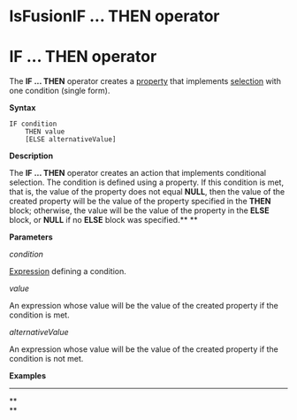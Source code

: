 # lsFusionIF ... THEN operator

# IF ... THEN operator

The **IF ... THEN** operator creates a [property](lsFusionProperties.md) that implements [selection](lsFusionSelection_CASE_IF_MULTI_OVERRIDE_EXCLUSIVE_.md) with one condition (single form).

**Syntax**

    IF condition 
        THEN value
        [ELSE alternativeValue]

**Description**

The **IF ... THEN** operator creates an action that implements conditional selection. The condition is defined using a property. If this condition is met, that is, the value of the property does not equal **NULL**, then the value of the created property will be the value of the property specified in the **THEN** block; otherwise, the value will be the value of the property in the **ELSE** block, or **NULL** if no **ELSE** block was specified.** **

**Parameters**

*condition*

[Expression](lsFusionExpression.md) defining a condition. 

*value*

An expression whose value will be the value of the created property if the condition is met.

*alternativeValue*

An expression whose value will be the value of the created property if the condition is not met.

**Examples**

****



**  
**
